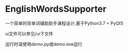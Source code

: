 # EnglishWordsSupporter
一个简单的背单词辅助助手课程设计,基于Python3.7 + PyQt5

ui文件可以参见/ui下文件

运行时请使用demo.py或demo.exe运行
